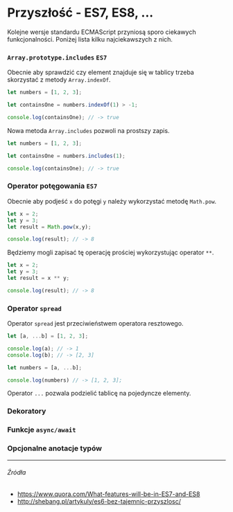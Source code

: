 # Przyszłość - ES7, ES8, ...

Kolejne wersje standardu ECMAScript przyniosą sporo ciekawych funkcjonalności. Poniżej lista kilku najciekawszych z nich.

### `Array.prototype.includes` `ES7`

Obecnie aby sprawdzić czy element znajduje się w tablicy trzeba skorzystać z metody `Array.indexOf`.

```js
let numbers = [1, 2, 3];

let containsOne = numbers.indexOf(1) > -1;

console.log(containsOne); // -> true
```

Nowa metoda `Array.includes` pozwoli na prostszy zapis.

```js
let numbers = [1, 2, 3];

let containsOne = numbers.includes(1);

console.log(containsOne); // -> true

```

### Operator potęgowania `ES7`

Obecnie aby podjeść `x` do potęgi `y` należy wykorzystać metodę `Math.pow`.

```js
let x = 2;
let y = 3;
let result = Math.pow(x,y);

console.log(result); // -> 8
```

Będziemy mogli zapisać tę operację prościej wykorzystując operator `**`.

```js
let x = 2;
let y = 3;
let result = x ** y;

console.log(result); // -> 8
```

### Operator `spread`

Operator `spread` jest przeciwieństwem operatora resztowego.

```js
let [a, ...b] = [1, 2, 3];

console.log(a); // -> 1
console.log(b); // -> [2, 3]

let numbers = [a, ...b];

console.log(numbers) // -> [1, 2, 3];
```

Operator `...` pozwala podzielić tablicę na pojedyncze elementy.


### Dekoratory


### Funkcje `async/await`


### Opcjonalne anotacje typów

---

###### Źródła

* https://www.quora.com/What-features-will-be-in-ES7-and-ES8
* http://shebang.pl/artykuly/es6-bez-tajemnic-przyszlosc/